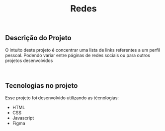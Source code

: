 <h1 align ='center'>Redes</h1>
<br>
<h2>Descrição do Projeto</h2>
<p>O intuíto deste projeto é concentrar uma lista de links referentes a um perfil pessoal. Podendo variar entre páginas de redes sociais ou para outros projetos desenvolvidos</p>
<br>
<h2>Tecnologias no projeto</h2>
Esse projeto foi desenvolvido utilizando as técnologias:
<ul>
    <li> HTML
    <li> CSS
    <li> Javascript
    <li> Figma
</ul>

